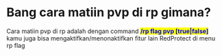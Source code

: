 # Bang cara matiin pvp di rp gimana?

Cara matiin pvp di rp adalah dengan command <mark style="color:blue;">**/rp flag pvp \[true|false]**</mark>\
kamu juga bisa mengaktifkan/menonaktifkan fitur lain RedProtect di menu rp flag
